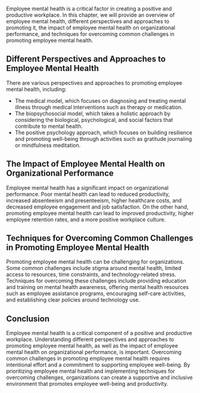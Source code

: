 
Employee mental health is a critical factor in creating a positive and productive workplace. In this chapter, we will provide an overview of employee mental health, different perspectives and approaches to promoting it, the impact of employee mental health on organizational performance, and techniques for overcoming common challenges in promoting employee mental health.

Different Perspectives and Approaches to Employee Mental Health
---------------------------------------------------------------

There are various perspectives and approaches to promoting employee mental health, including:

* The medical model, which focuses on diagnosing and treating mental illness through medical interventions such as therapy or medication.
* The biopsychosocial model, which takes a holistic approach by considering the biological, psychological, and social factors that contribute to mental health.
* The positive psychology approach, which focuses on building resilience and promoting well-being through activities such as gratitude journaling or mindfulness meditation.

The Impact of Employee Mental Health on Organizational Performance
------------------------------------------------------------------

Employee mental health has a significant impact on organizational performance. Poor mental health can lead to reduced productivity, increased absenteeism and presenteeism, higher healthcare costs, and decreased employee engagement and job satisfaction. On the other hand, promoting employee mental health can lead to improved productivity, higher employee retention rates, and a more positive workplace culture.

Techniques for Overcoming Common Challenges in Promoting Employee Mental Health
-------------------------------------------------------------------------------

Promoting employee mental health can be challenging for organizations. Some common challenges include stigma around mental health, limited access to resources, time constraints, and technology-related stress. Techniques for overcoming these challenges include providing education and training on mental health awareness, offering mental health resources such as employee assistance programs, encouraging self-care activities, and establishing clear policies around technology use.

Conclusion
----------

Employee mental health is a critical component of a positive and productive workplace. Understanding different perspectives and approaches to promoting employee mental health, as well as the impact of employee mental health on organizational performance, is important. Overcoming common challenges in promoting employee mental health requires intentional effort and a commitment to supporting employee well-being. By prioritizing employee mental health and implementing techniques for overcoming challenges, organizations can create a supportive and inclusive environment that promotes employee well-being and productivity.

